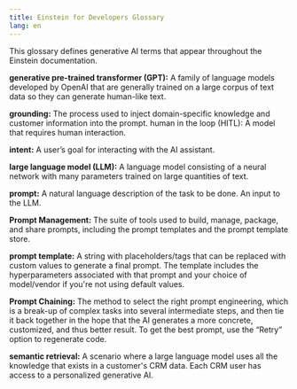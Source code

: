 ```yaml
---
title: Einstein for Developers Glossary
lang: en
---
```


This glossary defines generative AI terms that appear throughout the Einstein documentation.

**generative pre-trained transformer (GPT):** A family of language models developed by OpenAI that are generally trained on a large corpus of text data so they can generate human-like text.

**grounding:** The process used to inject domain-specific knowledge and customer information into the prompt.
human in the loop (HITL): A model that requires human interaction.

**intent:** A user’s goal for interacting with the AI assistant.

**large language model (LLM):** A language model consisting of a neural network with many parameters trained on large quantities of text.

**prompt:** A natural language description of the task to be done. An input to the LLM.

**Prompt Management:** The suite of tools used to build, manage, package, and share prompts, including the prompt templates and the prompt template store.

**prompt template:** A string with placeholders/tags that can be replaced with custom values to generate a final prompt. The template includes the hyperparameters associated with that prompt and your choice of model/vendor if you're not using default values.

**Prompt Chaining:** The method to select the right prompt engineering, which is a break-up of complex tasks into several intermediate steps, and then tie it back together in the hope that the AI generates a more concrete, customized, and thus better result. To get the best prompt, use the “Retry” option to regenerate code.

**semantic retrieval:** A scenario where a large language model uses all the knowledge that exists in a customer's CRM data. Each CRM user has access to a personalized generative AI.
